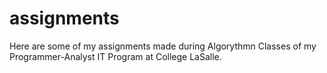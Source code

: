 # assignments
Here are some of my assignments made during Algorythmn Classes of my Programmer-Analyst IT Program at College LaSalle.
